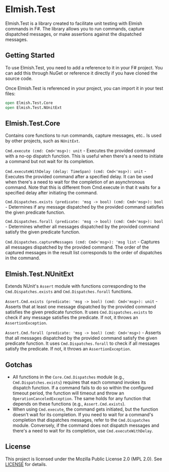 # Elmish.Test
Elmish.Test is a library created to facilitate unit testing with Elmish commands in F#. The library allows you to run commands, capture dispatched messages, or make assertions against the dispatched messages. 

## Getting Started

To use Elmish.Test, you need to add a reference to it in your F# project. You can add this through NuGet or reference it directly if you have cloned the source code.

Once Elmish.Test is referenced in your project, you can import it in your test files:

```fsharp
open Elmish.Test.Core
open Elmish.Test.NUnitExt
```

## Elmish.Test.Core
Contains core functions to run commands, capture messages, etc.. Is used by other projects, such as `NUnitExt`.

`Cmd.execute (cmd: Cmd<'msg>): unit` - Executes the provided command with a no-op dispatch function. This is useful when there's a need to initiate a command but not wait for its completion.

`Cmd.executeWithDelay (delay: TimeSpan) (cmd: Cmd<'msg>): unit` - Executes the provided command after a specified delay. It can be used when there's a need to wait for the completion of an asynchronous command. Note that this is different from Cmd.execute in that it waits for a specified delay after initiating the command.

`Cmd.Dispatches.exists (predicate: 'msg -> bool) (cmd: Cmd<'msg>): bool` - Determines if any message dispatched by the provided command satisfies the given predicate function.

`Cmd.Dispatches.forall (predicate: 'msg -> bool) (cmd: Cmd<'msg>): bool` - Determines whether all messages dispatched by the provided command satisfy the given predicate function.

`Cmd.Dispatches.captureMessages (cmd: Cmd<'msg>): 'msg list` - Captures all messages dispatched by the provided command. The order of the captured messages in the result list corresponds to the order of dispatches in the command.

## Elmish.Test.NUnitExt
Extends NUnit's `Assert` module with functions corresponding to the `Cmd.Dispatches.exists` and `Cmd.Dispatches.forall` functions. 

`Assert.Cmd.exists (predicate: 'msg -> bool) (cmd: Cmd<'msg>): unit` - Asserts that at least one message dispatched by the provided command satisfies the given predicate function. It uses `Cmd.Dispatches.exists` to check if any message satisfies the predicate. If not, it throws an `AssertionException`.

`Assert.Cmd.forall (predicate: 'msg -> bool) (cmd: Cmd<'msg>)` - Asserts that all messages dispatched by the provided command satisfy the given predicate function. It uses `Cmd.Dispatches.forall` to check if all messages satisfy the predicate. If not, it throws an `AssertionException`.

## Gotchas
- All functions in the `Core.Cmd.Dispatches` module (e.g., `Cmd.Dispatches.exists`) requires that each command invokes its dispatch function. If a command fails to do so within the configured timeout period, the function will timeout and throw an `OperationCanceledException`. The same holds for any function that depends on these functions (e.g., `Assert.Cmd.exists`).
- When using `Cmd.execute`, the command gets initiated, but the function doesn't wait for its completion. If you need to wait for a command's completion that dispatches messages, refer to the `Cmd.Dispatches` module. Conversely, if the command does not dispatch messages and there's a need to wait for its completion, use `Cmd.executeWithDelay`.


## License
This project is licensed under the Mozilla Public License 2.0 (MPL 2.0). See [LICENSE](https://github.com/bryanbharper/Elmish.Test/blob/main/LICENSE) for details.
